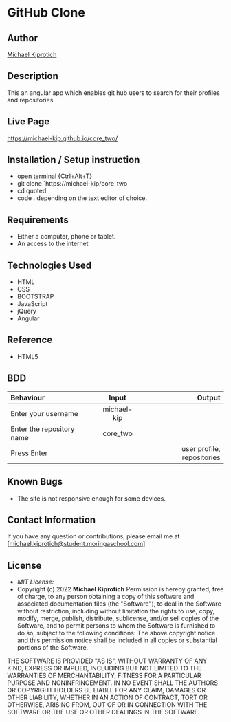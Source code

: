 # GitHub Clone

## Author

[Michael Kiprotich](https://github.com/michael-kip)

## Description

This an angular app which enables git hub users to search for their profiles and repositories

## Live Page

https://michael-kip.github.io/core_two/

## Installation / Setup instruction

- open terminal {Ctrl+Alt+T}
- git clone `https://michael-kip/core_two
- cd quoted
- code . depending on the text editor of choice.

## Requirements

- Either a computer, phone or tablet.
- An access to the internet

## Technologies Used

- HTML
- CSS
- BOOTSTRAP
- JavaScript
- jQuery
- Angular

## Reference

- HTML5

## BDD

| Behaviour                 |    Input    |                     Output |
| :------------------------ | :---------: | -------------------------: |
| Enter your username       | michael-kip |                            |
| Enter the repository name |  core_two   |                            |
| Press Enter               |             | user profile, repositories |

## Known Bugs

- The site is not responsive enough for some devices.

## Contact Information

If you have any question or contributions, please email me at [michael.kiprotich@student.moringaschool.com]

## License

- _MIT License:_
- Copyright (c) 2022 **Michael Kiprotich**
  Permission is hereby granted, free of charge, to any person obtaining a copy
  of this software and associated documentation files (the "Software"), to deal
  in the Software without restriction, including without limitation the rights
  to use, copy, modify, merge, publish, distribute, sublicense, and/or sell
  copies of the Software, and to permit persons to whom the Software is
  furnished to do so, subject to the following conditions:
  ​
  The above copyright notice and this permission notice shall be included in all
  copies or substantial portions of the Software.

THE SOFTWARE IS PROVIDED "AS IS", WITHOUT WARRANTY OF ANY KIND, EXPRESS OR
IMPLIED, INCLUDING BUT NOT LIMITED TO THE WARRANTIES OF MERCHANTABILITY,
FITNESS FOR A PARTICULAR PURPOSE AND NONINFRINGEMENT. IN NO EVENT SHALL THE
AUTHORS OR COPYRIGHT HOLDERS BE LIABLE FOR ANY CLAIM, DAMAGES OR OTHER
LIABILITY, WHETHER IN AN ACTION OF CONTRACT, TORT OR OTHERWISE, ARISING FROM,
OUT OF OR IN CONNECTION WITH THE SOFTWARE OR THE USE OR OTHER DEALINGS IN THE
SOFTWARE.
